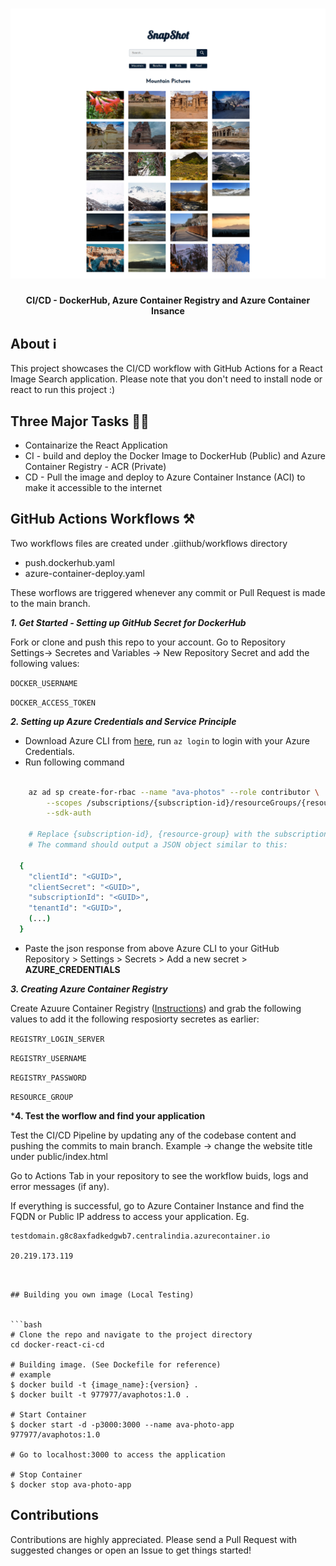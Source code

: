 <h1 align="center">
 <img src="./app-screenshot.png"/>
</h1>
<h4 align="center"><b>CI/CD  - DockerHub, Azure Container Registry and Azure Container Insance </b></h4>

## About ℹ️ 

This project showcases the CI/CD workflow with GitHub Actions for a React Image Search application. Please note that you don't need to install node or react to run this project :)

## Three Major Tasks 🧑‍💻

- Containarize the React Application
- CI - build and deploy the Docker Image to DockerHub (Public) and Azure Container Registry - ACR (Private)
- CD - Pull the image and deploy to Azure Container Instance (ACI) to make it accessible to the internet


## GitHub Actions Workflows ⚒️

Two workflows files are created under .giithub/workflows directory
- push.dockerhub.yaml 
- azure-container-deploy.yaml 

These worflows are triggered whenever any commit or Pull Request is made to the main branch. 


***1. Get Started - Setting up GitHub Secret for DockerHub***

Fork or clone and push this repo to your account. Go to Repository Settings-> Secretes and Variables -> New Repository Secret and add the following values:

`DOCKER_USERNAME`

`DOCKER_ACCESS_TOKEN`

***2. Setting up Azure Credentials and Service Principle***


- Download Azure CLI from [here](https://docs.microsoft.com/en-us/cli/azure/install-azure-cli?view=azure-cli-latest), run `az login` to login with your Azure Credentials.
-  Run following command
```bash

    az ad sp create-for-rbac --name "ava-photos" --role contributor \
        --scopes /subscriptions/{subscription-id}/resourceGroups/{resource-group} \
        --sdk-auth
    
    # Replace {subscription-id}, {resource-group} with the subscription, resource group details of the WebApp
    # The command should output a JSON object similar to this:

  {
    "clientId": "<GUID>",
    "clientSecret": "<GUID>",
    "subscriptionId": "<GUID>",
    "tenantId": "<GUID>",
    (...)
  }
```
- Paste the json response from above Azure CLI to your GitHub Repository > Settings > Secrets > Add a new secret > **AZURE_CREDENTIALS**

***3. Creating Azure Container Registry***

Create Azuure Container Registry ([Instructions](https://learn.microsoft.com/en-us/azure/container-registry/container-registry-get-started-azure-cli)) and grab the following values to add it the following resposiorty secretes as earlier:


`REGISTRY_LOGIN_SERVER`

`REGISTRY_USERNAME`

`REGISTRY_PASSWORD`

`RESOURCE_GROUP`


***4.  Test the worflow and find your application**

Test the CI/CD Pipeline by updating any of the codebase content and pushing the commits to main branch. Example -> change the website title under public/index.html

Go to Actions Tab in your repository to see the workflow buids, logs and error messages (if any).

If everything is successful, go to Azure Container Instance and find the FQDN or Public IP address to access your application. Eg.

    
    testdomain.g8c8axfadkedgwb7.centralindia.azurecontainer.io

    20.219.173.119

```


## Building you own image (Local Testing)


```bash
# Clone the repo and navigate to the project directory
cd docker-react-ci-cd

# Building image. (See Dockefile for reference)
# example
$ docker build -t {image_name}:{version} . 
$ docker built -t 977977/avaphotos:1.0 .

# Start Container
$ docker start -d -p3000:3000 --name ava-photo-app 977977/avaphotos:1.0

# Go to localhost:3000 to access the application

# Stop Container 
$ docker stop ava-photo-app
```

## Contributions

Contributions are highly appreciated. Please send a Pull Request with suggested changes or open an Issue to get things started!